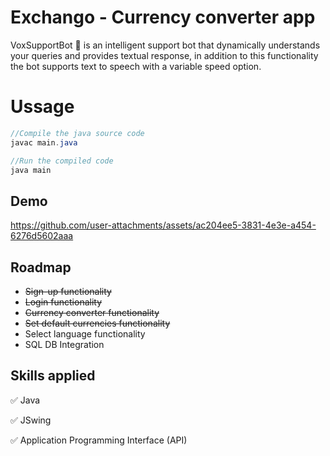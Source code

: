 # Exchango - Currency converter app
VoxSupportBot 🤖 is an intelligent support bot that dynamically understands your queries and  provides textual response, in addition to this functionality the bot supports text to speech with a variable speed option.

# Ussage 
```java
//Compile the java source code
javac main.java

//Run the compiled code
java main
```
## Demo
https://github.com/user-attachments/assets/ac204ee5-3831-4e3e-a454-6276d5602aaa

## Roadmap

- <del>Sign-up functionality 
- <del>Login functionality 
- <del>Currency converter functionality 
- <del>Set default currencies functionality 
- Select language functionality
- SQL DB Integration

## Skills applied
✅ Java

✅ JSwing

✅  Application Programming Interface (API)

